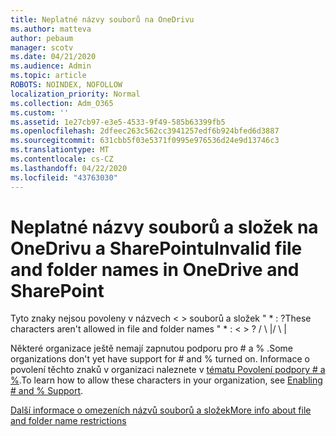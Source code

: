 ```yaml
---
title: Neplatné názvy souborů na OneDrivu
ms.author: matteva
author: pebaum
manager: scotv
ms.date: 04/21/2020
ms.audience: Admin
ms.topic: article
ROBOTS: NOINDEX, NOFOLLOW
localization_priority: Normal
ms.collection: Adm_O365
ms.custom: ''
ms.assetid: 1e27cb97-e3e5-4533-9f49-585b63399fb5
ms.openlocfilehash: 2dfeec263c562cc3941257edf6b924bfed6d3887
ms.sourcegitcommit: 631cbb5f03e5371f0995e976536d24e9d13746c3
ms.translationtype: MT
ms.contentlocale: cs-CZ
ms.lasthandoff: 04/22/2020
ms.locfileid: "43763030"
---
```

# <a name="invalid-file-and-folder-names-in-onedrive-and-sharepoint"></a><span data-ttu-id="bad8f-102">Neplatné názvy souborů a složek na OneDrivu a SharePointu</span><span class="sxs-lookup"><span data-stu-id="bad8f-102">Invalid file and folder names in OneDrive and SharePoint</span></span>

<span data-ttu-id="bad8f-103">Tyto znaky nejsou povoleny v názvech \< \> souborů a složek " \* : ?</span><span class="sxs-lookup"><span data-stu-id="bad8f-103">These characters aren't allowed in file and folder names " \* : \< \> ?</span></span> <span data-ttu-id="bad8f-104">/ \ |</span><span class="sxs-lookup"><span data-stu-id="bad8f-104">/ \ |</span></span> 
  
<span data-ttu-id="bad8f-105">Některé organizace ještě nemají zapnutou podporu pro # a % .</span><span class="sxs-lookup"><span data-stu-id="bad8f-105">Some organizations don't yet have support for # and % turned on.</span></span> <span data-ttu-id="bad8f-106">Informace o povolení těchto znaků v organizaci naleznete v [tématu Povolení podpory # a %](https://go.microsoft.com/fwlink/?linkid=862611).</span><span class="sxs-lookup"><span data-stu-id="bad8f-106">To learn how to allow these characters in your organization, see [Enabling # and % Support](https://go.microsoft.com/fwlink/?linkid=862611).</span></span> 
  
[<span data-ttu-id="bad8f-107">Další informace o omezeních názvů souborů a složek</span><span class="sxs-lookup"><span data-stu-id="bad8f-107">More info about file and folder name restrictions</span></span>](https://go.microsoft.com/fwlink/?linkid=866430)
  


